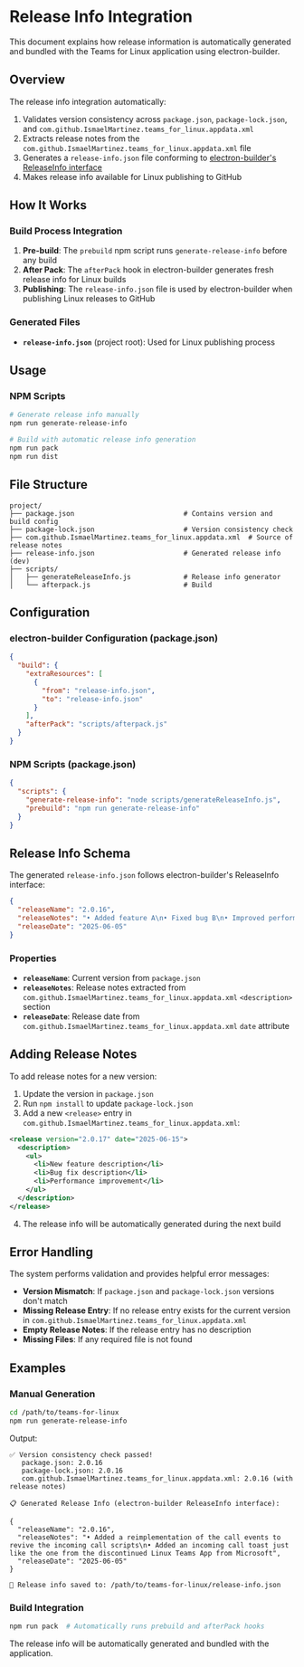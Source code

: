 # Release Info Integration

This document explains how release information is automatically generated and bundled with the Teams for Linux application using electron-builder.

## Overview

The release info integration automatically:

1. Validates version consistency across `package.json`, `package-lock.json`, and `com.github.IsmaelMartinez.teams_for_linux.appdata.xml`
2. Extracts release notes from the `com.github.IsmaelMartinez.teams_for_linux.appdata.xml` file
3. Generates a `release-info.json` file conforming to [electron-builder's ReleaseInfo interface](https://www.electron.build/app-builder-lib.interface.releaseinfo)
4. Makes release info available for Linux publishing to GitHub

## How It Works

### Build Process Integration

1. **Pre-build**: The `prebuild` npm script runs `generate-release-info` before any build
2. **After Pack**: The `afterPack` hook in electron-builder generates fresh release info for Linux builds
3. **Publishing**: The `release-info.json` file is used by electron-builder when publishing Linux releases to GitHub

### Generated Files

- **`release-info.json`** (project root): Used for Linux publishing process

## Usage

### NPM Scripts

```bash
# Generate release info manually
npm run generate-release-info

# Build with automatic release info generation
npm run pack
npm run dist
```

## File Structure

```
project/
├── package.json                           # Contains version and build config
├── package-lock.json                      # Version consistency check
├── com.github.IsmaelMartinez.teams_for_linux.appdata.xml  # Source of release notes
├── release-info.json                      # Generated release info (dev)
├── scripts/
│   ├── generateReleaseInfo.js             # Release info generator
│   └── afterpack.js                       # Build
```

## Configuration

### electron-builder Configuration (package.json)

```json
{
  "build": {
    "extraResources": [
      {
        "from": "release-info.json",
        "to": "release-info.json"
      }
    ],
    "afterPack": "scripts/afterpack.js"
  }
}
```

### NPM Scripts (package.json)

```json
{
  "scripts": {
    "generate-release-info": "node scripts/generateReleaseInfo.js",
    "prebuild": "npm run generate-release-info"
  }
}
```

## Release Info Schema

The generated `release-info.json` follows electron-builder's ReleaseInfo interface:

```json
{
  "releaseName": "2.0.16",
  "releaseNotes": "• Added feature A\n• Fixed bug B\n• Improved performance C",
  "releaseDate": "2025-06-05"
}
```

### Properties

- **`releaseName`**: Current version from `package.json`
- **`releaseNotes`**: Release notes extracted from `com.github.IsmaelMartinez.teams_for_linux.appdata.xml` `<description>` section
- **`releaseDate`**: Release date from `com.github.IsmaelMartinez.teams_for_linux.appdata.xml` `date` attribute

## Adding Release Notes

To add release notes for a new version:

1. Update the version in `package.json`
2. Run `npm install` to update `package-lock.json`
3. Add a new `<release>` entry in `com.github.IsmaelMartinez.teams_for_linux.appdata.xml`:

```xml
<release version="2.0.17" date="2025-06-15">
  <description>
    <ul>
      <li>New feature description</li>
      <li>Bug fix description</li>
      <li>Performance improvement</li>
    </ul>
  </description>
</release>
```

4. The release info will be automatically generated during the next build

## Error Handling

The system performs validation and provides helpful error messages:

- **Version Mismatch**: If `package.json` and `package-lock.json` versions don't match
- **Missing Release Entry**: If no release entry exists for the current version in `com.github.IsmaelMartinez.teams_for_linux.appdata.xml`
- **Empty Release Notes**: If the release entry has no description
- **Missing Files**: If any required file is not found

## Examples

### Manual Generation

```bash
cd /path/to/teams-for-linux
npm run generate-release-info
```

Output:
```
✅ Version consistency check passed!
   package.json: 2.0.16
   package-lock.json: 2.0.16
   com.github.IsmaelMartinez.teams_for_linux.appdata.xml: 2.0.16 (with release notes)

📋 Generated Release Info (electron-builder ReleaseInfo interface):

{
  "releaseName": "2.0.16",
  "releaseNotes": "• Added a reimplementation of the call events to revive the incoming call scripts\n• Added an incoming call toast just like the one from the discontinued Linux Teams App from Microsoft",
  "releaseDate": "2025-06-05"
}

💾 Release info saved to: /path/to/teams-for-linux/release-info.json
```

### Build Integration

```bash
npm run pack  # Automatically runs prebuild and afterPack hooks
```

The release info will be automatically generated and bundled with the application.
